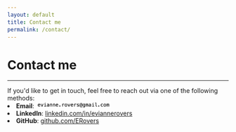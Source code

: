 ```yaml
---
layout: default
title: Contact me
permalink: /contact/
---
```


<div>
  <h1>Contact me</h1>
  <hr>
</div>
<div>
If you'd like to get in touch, feel free to reach out via one of the following methods:

<li><b>Email</b>: <img src="email.png" alt="Email Address" style="width:auto; height:15px;"></li>
<li><b>LinkedIn</b>: <a href="https://www.linkedin.com/in/evianne-rovers-07b665207/" >linkedin.com/in/eviannerovers</a></li>
<li><b>GitHub</b>: <a href="https://github.com/ERovers" >github.com/ERovers</a></li>
</div>
